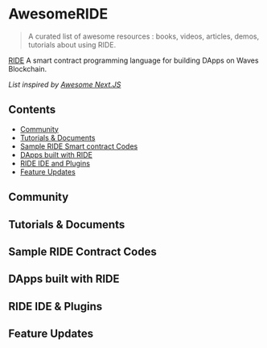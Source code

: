 # AwesomeRIDE
> A curated list of awesome resources : books, videos, articles, demos, tutorials about using RIDE.

[RIDE](https://wavesplatform.com/technology/ride) A smart contract programming language for building DApps on Waves Blockchain.

*List inspired by [Awesome Next.JS](https://github.com/unicodeveloper/awesome-nextjs)*

## Contents
- [Community](#community)
- [Tutorials & Documents](#tutorials)
- [Sample RIDE Smart contract Codes](#samples)
- [DApps built with RIDE](#dapps)
- [RIDE IDE and Plugins](#ide)
- [Feature Updates](#feature)

## Community

## Tutorials & Documents

## Sample RIDE Contract Codes

## DApps built with RIDE

## RIDE IDE & Plugins

## Feature Updates


